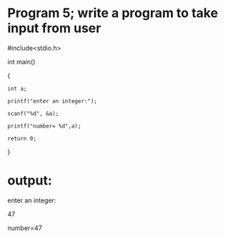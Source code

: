 # Program 5; write a program to take input from user

#include<stdio.h>

int main()

{

    int a;
    
    printf("enter an integer:");
    
    scanf("%d", &a);
    
    printf("number= %d",a);
    
    return 0;
    
}

# output:

enter an integer:

47

number=47
